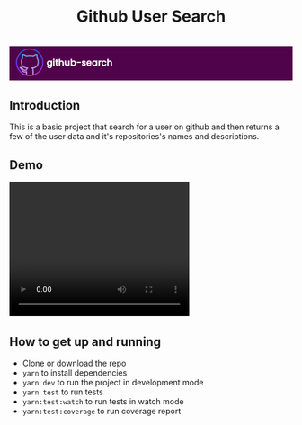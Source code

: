 <h1 align="center"> Github User Search </h1> <br>

<img src="./src/assets/github/github-search-user.png" />

## Introduction

This is a basic project that search for a user on github and then returns a few of the user data and it's repositories's names and descriptions.

## Demo
<video width="320" height="240" controls>
  <source src="./src/assets/github/github-user-search-demo.mp4" type="video/mp4">
</video>


## How to get up and running

- Clone or download the repo
- `yarn` to install dependencies
- `yarn dev` to run the project in development mode
- `yarn test` to run tests
- `yarn:test:watch` to run tests in watch mode
- `yarn:test:coverage` to run coverage report

